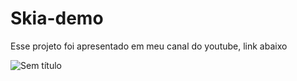 # Skia-demo
Esse projeto foi apresentado em meu canal do youtube, link abaixo

![Sem título](https://user-images.githubusercontent.com/34917070/153721888-6c8b89cf-f6bc-4d64-a549-9ea1b698f48f.png)
